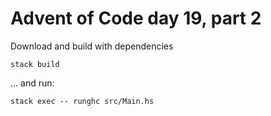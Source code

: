 # Advent of Code day 19, part 2

Download and build with dependencies
```
stack build
```

... and run:
```
stack exec -- runghc src/Main.hs
```
